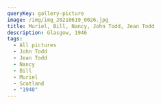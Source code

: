 ```yaml
---
queryKey: gallery-picture
image: /img/img_20210619_0026.jpg
title: Muriel, Bill, Nancy, John Todd, Jean Todd
description: Glasgow, 1946
tags:
  - All pictures
  - John Todd
  - Jean Todd
  - Nancy
  - Bill
  - Muriel
  - Scotland
  - "1940"
---
```

